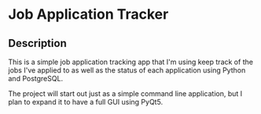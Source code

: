 # Job Application Tracker

## Description
This is a simple job application tracking app that I'm using keep track of the jobs I've applied to as well as the status of each application using Python and PostgreSQL.

The project will start out just as a simple command line application, but I plan to expand it to have a full GUI using PyQt5.